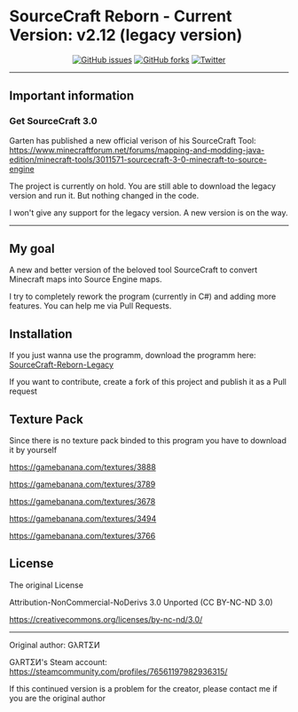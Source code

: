 # SourceCraft Reborn - Current Version: v2.12 (legacy version)

<p align="center">
    <a href="https://github.com/derLesh/SourceCraft-Reborn/issues"><img alt="GitHub issues" src="https://img.shields.io/github/issues/derLesh/SourceCraft-Reborn.svg?style=flat-square"></a>
    <a href="https://github.com/derLesh/SourceCraft-Reborn/network"><img alt="GitHub forks" src="https://img.shields.io/github/forks/derLesh/SourceCraft-Reborn.svg?style=flat-square"></a>
    <a href="https://twitter.com/intent/tweet?text=Convert your Minecraft map into a Source Engine map via this tool:&url=https%3A%2F%2Fgithub.com%2FderLesh%2FSourceCraft-Reborn"><img alt="Twitter" src="https://img.shields.io/twitter/url/https/github.com/derLesh/SourceCraft-Reborn.svg?style=social"></a>
</p>

---

## Important information

### Get SourceCraft 3.0
Garten has published a new official verison of his SourceCraft Tool:
https://www.minecraftforum.net/forums/mapping-and-modding-java-edition/minecraft-tools/3011571-sourcecraft-3-0-minecraft-to-source-engine

The project is currently on hold. You are still able to download the legacy version and run it. But nothing changed in the code.

I won't give any support for the legacy version. A new version is on the way.

---

## My goal
A new and better version of the beloved tool SourceCraft to convert Minecraft maps into Source Engine maps.

I try to completely rework the program (currently in C#) and adding more features. You can help me via Pull Requests.

## Installation

If you just wanna use the programm, download the programm here: [SourceCraft-Reborn-Legacy](https://github.com/derLesh/SourceCraft-Reborn/releases/tag/v2.12)

If you want to contribute, create a fork of this project and publish it as a Pull request

## Texture Pack

Since there is no texture pack binded to this program you have to download it by yourself

https://gamebanana.com/textures/3888

https://gamebanana.com/textures/3789

https://gamebanana.com/textures/3678

https://gamebanana.com/textures/3494

https://gamebanana.com/textures/3766


## License

The original License 

Attribution-NonCommercial-NoDerivs 3.0 Unported (CC BY-NC-ND 3.0)

https://creativecommons.org/licenses/by-nc-nd/3.0/

---

Original author: GλRTΣИ

GλRTΣИ's Steam account: https://steamcommunity.com/profiles/76561197982936315/

If this continued version is a problem for the creator, please contact me if you are the original author 
